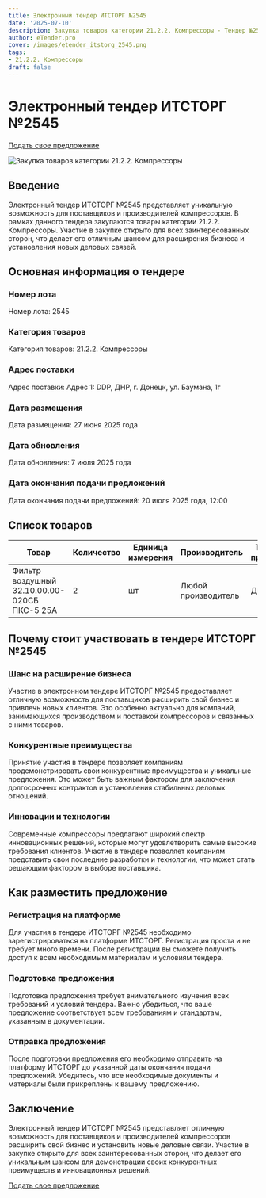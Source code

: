 ```yaml
---
title: Электронный тендер ИТСТОРГ №2545
date: '2025-07-10'
description: Закупка товаров категории 21.2.2. Компрессоры - Тендер №2545
author: eTender.pro
cover: /images/etender_itstorg_2545.png
tags:
- 21.2.2. Компрессоры
draft: false
---
```

# Электронный тендер ИТСТОРГ №2545

[Подать свое предложение](https://itstorg.ru/tender-2545?utm_source=etender)

![Закупка товаров категории 21.2.2. Компрессоры](/images/etender_itstorg_2545.png)

## Введение

Электронный тендер ИТСТОРГ №2545 представляет уникальную возможность для поставщиков и производителей компрессоров. В рамках данного тендера закупаются товары категории 21.2.2. Компрессоры. Участие в закупке открыто для всех заинтересованных сторон, что делает его отличным шансом для расширения бизнеса и установления новых деловых связей.

## Основная информация о тендере

### Номер лота

Номер лота: 2545

### Категория товаров

Категория товаров: 21.2.2. Компрессоры

### Адрес поставки

Адрес поставки: Адрес 1: DDP, ДНР, г. Донецк, ул. Баумана, 1г

### Дата размещения

Дата размещения: 27 июня 2025 года

### Дата обновления

Дата обновления: 7 июля 2025 года

### Дата окончания подачи предложений

Дата окончания подачи предложений: 20 июля 2025 года, 12:00

## Список товаров

| Товар                                                                 | Количество | Единица измерения | Производитель | Требования к производителю |
|----------------------------------------------------------------------|------------|-------------------|----------------|------------------------------|
| Фильтр воздушный 32.10.00.00-020СБ ПКС-5 25А                       | 2          | шт                | Любой производитель | Да                          |

## Почему стоит участвовать в тендере ИТСТОРГ №2545

### Шанс на расширение бизнеса

Участие в электронном тендере ИТСТОРГ №2545 предоставляет отличную возможность для поставщиков расширить свой бизнес и привлечь новых клиентов. Это особенно актуально для компаний, занимающихся производством и поставкой компрессоров и связанных с ними товаров.

### Конкурентные преимущества

Принятие участия в тендере позволяет компаниям продемонстрировать свои конкурентные преимущества и уникальные предложения. Это может быть важным фактором для заключения долгосрочных контрактов и установления стабильных деловых отношений.

### Инновации и технологии

Современные компрессоры предлагают широкий спектр инновационных решений, которые могут удовлетворить самые высокие требования клиентов. Участие в тендере позволяет компаниям представить свои последние разработки и технологии, что может стать решающим фактором в выборе поставщика.

## Как разместить предложение

### Регистрация на платформе

Для участия в тендере ИТСТОРГ №2545 необходимо зарегистрироваться на платформе ИТСТОРГ. Регистрация проста и не требует много времени. После регистрации вы сможете получить доступ к всем необходимым материалам и условиям тендера.

### Подготовка предложения

Подготовка предложения требует внимательного изучения всех требований и условий тендера. Важно убедиться, что ваше предложение соответствует всем требованиям и стандартам, указанным в документации.

### Отправка предложения

После подготовки предложения его необходимо отправить на платформу ИТСТОРГ до указанной даты окончания подачи предложений. Убедитесь, что все необходимые документы и материалы были прикреплены к вашему предложению.

## Заключение

Электронный тендер ИТСТОРГ №2545 представляет отличную возможность для поставщиков и производителей компрессоров расширить свой бизнес и установить новые деловые связи. Участие в закупке открыто для всех заинтересованных сторон, что делает его уникальным шансом для демонстрации своих конкурентных преимуществ и инновационных решений.

[Подать свое предложение](https://itstorg.ru/tender-2545?utm_source=etender)